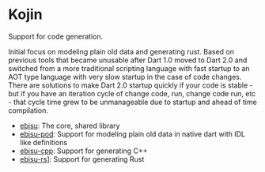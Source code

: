 # Kojin

Support for code generation.

Initial focus on modeling plain old data and generating rust. 
Based on previous tools that became unusable after
Dart 1.0 moved to Dart 2.0 and switched from a more traditional scripting language
with fast startup to an AOT type language with very slow startup in the case of
code changes. There are solutions to make Dart 2.0 startup quickly if your code
is stable - but if you have an iteration cycle of change code, run, change code
run, etc - that cycle time grew to be unmanageable due to startup and ahead
of time compilation.

- [ebisu](https://github.com/patefacio/ebisu): The core, shared library
- [ebisu-pod](https://github.com/patefacio/ebisu_pod): Support for modeling plain old data in native
    dart with IDL like definitions
- [ebisu-cpp](https://github.com/patefacio/ebisu_cpp): Support for generating C++
- [ebisu-rs](https://github.com/patefacio/ebisu_rs)]: Support for generating Rust


